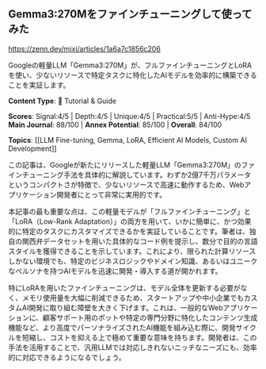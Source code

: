 ## Gemma3:270Mをファインチューニングして使ってみた

https://zenn.dev/mixi/articles/1a6a7c1856c206

Googleの軽量LLM「Gemma3:270M」が、フルファインチューニングとLoRAを使い、少ないリソースで特定タスクに特化したAIモデルを効率的に構築できることを実証します。

**Content Type**: 📖 Tutorial & Guide

**Scores**: Signal:4/5 | Depth:4/5 | Unique:4/5 | Practical:5/5 | Anti-Hype:4/5
**Main Journal**: 88/100 | **Annex Potential**: 85/100 | **Overall**: 84/100

**Topics**: [[LLM Fine-tuning, Gemma, LoRA, Efficient AI Models, Custom AI Development]]

この記事は、Googleが新たにリリースした軽量LLM「Gemma3:270M」のファインチューニング手法を具体的に解説しています。わずか2億7千万パラメータというコンパクトさが特徴で、少ないリソースで高速に動作するため、Webアプリケーション開発者にとって非常に実用的です。

本記事の最も重要な点は、この軽量モデルが「フルファインチューニング」と「LoRA（Low-Rank Adaptation）」の両方を用いて、いかに簡単に、かつ効果的に特定のタスクにカスタマイズできるかを実証していることです。筆者は、独自の関西弁データセットを用いた具体的なコード例を提示し、数分で目的の言語スタイルを獲得できることを示しています。これにより、限られた計算リソースしかない環境でも、特定のビジネスロジックやドメイン知識、あるいはユニークなペルソナを持つAIモデルを迅速に開発・導入する道が開かれます。

特にLoRAを用いたファインチューニングは、モデル全体を更新する必要がなく、メモリ使用量を大幅に削減できるため、スタートアップや中小企業でもカスタムAI開発に取り組む障壁を大きく下げます。これは、一般的なWebアプリケーションに、顧客サポート用のボットや特定の専門分野に特化したコンテンツ生成機能など、より高度でパーソナライズされたAI機能を組み込む際に、開発サイクルを短縮し、コストを抑える上で極めて重要な意味を持ちます。開発者は、この手法を活用することで、汎用LLMでは対応しきれないニッチなニーズにも、効率的に対応できるようになるでしょう。